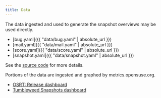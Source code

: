 ```yaml
---
title: Data
---
```


The data ingested and used to generate the snapshot overviews may be used directly.

- [bug.yaml]({{ "data/bug.yaml" | absolute_url }})
- [mail.yaml]({{ "data/mail.yaml" | absolute_url }})
- [score.yaml]({{ "data/score.yaml" | absolute_url }})
- [snapshot.yaml]({{ "data/snapshot.yaml" | absolute_url }})

See the [source code](https://github.com/boombatower/tumbleweed-review) for more details.

Portions of the data are ingested and graphed by metrics.opensuse.org.

- [OSRT: Release dashboard](https://metrics.opensuse.org/d/osrt_release/osrt-release?orgId=1)
- [Tumbleweed Snapshots dashboard](https://metrics.opensuse.org/d/osrt_tumbleweed_snapshots/tumbleweed-snapshots?orgId=1)
